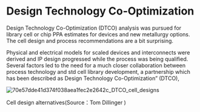 # Design Technology Co-Optimization

Design Technology Co-Optimization (DTCO) analysis was pursued for library cell or chip PPA estimates for devices and new metallurgy options.  The cell design and process recommendations are a bit surprising.

Physical and electrical models for scaled devices and interconnects were derived and IP design progressed while the process was being qualified.  Several factors led to the need for a much closer collaboration between process technology and std cell library development, a partnership which has been described as Design Technology Co-Optimization” (DTCO),

![70e57dde41d374f038aea1fec2e2642c_DTCO_cell_designs](https://github.com/RIOSMPW/OpenRPDK28/assets/100336131/41bc0510-2e50-4d26-80d0-1fc9a649da16)

 Cell design alternatives(Source：Tom Dillinger )
